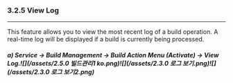 ### 3.2.5 View Log

---

This feature allows you to view the most recent log of a build operation. A real-time log will be displayed if a build is currently being processed.

##### **a\) Service → Build Management → Build Action Menu \(Activate\) → View Log.**![](/assets/2.5.0 빌드관리1 ko.png)![](/assets/2.3.0 로그 보기.png)![](/assets/2.3.0 로그 보기2.png)



